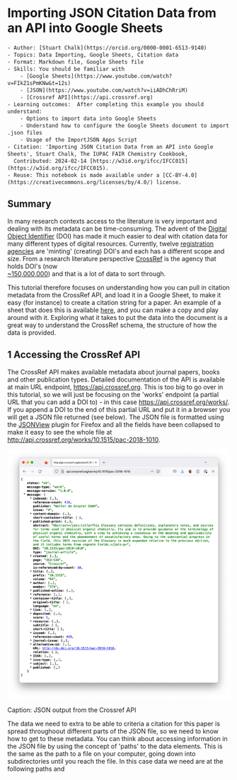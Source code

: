 # Importing JSON Citation Data from an API into Google Sheets 

```{dropdown} About this recipe
- Author: [Stuart Chalk](https://orcid.org/0000-0001-6513-9140)
- Topics: Data Importing, Google Sheets, Citation data
- Format: Markdown file, Google Sheets file
- Skills: You should be familiar with
    - [Google Sheets](https://www.youtube.com/watch?v=FIkZ1sPmKNw&t=12s)
    - [JSON](https://www.youtube.com/watch?v=iiADhChRriM)
    - [Crossref API](https://api.crossref.org)
- Learning outcomes:  After completing this example you should understand:
    - Options to import data into Google Sheets
    - Understand how to configure the Google Sheets document to import .json files
    - Usage of the ImportJSON Apps Script 
- Citation: 'Importing JSON Citation Data from an API into Google Sheets', Stuart Chalk, The IUPAC FAIR Chemistry Cookbook, 
  Contributed: 2024-02-14 [https://w3id.org/ifcc/IFCC015](https://w3id.org/ifcc/IFCC015).
- Reuse: This notebook is made available under a [CC-BY-4.0](https://creativecommons.org/licenses/by/4.0/) license.
```

## Summary
In many research contexts access to the literature is very important and dealing with its metadata can be time-consuming.
The advent of the [Digital Object Identifier](https://www.doi.org/) (DOI) has made it much easier to deal with 
citation data for many different types of digital resources.  Currently, twelve 
[registration agencies](https://www.doi.org/the-community/existing-registration-agencies/) are 'minting' (creating) 
DOI's and each has a different scope and size.  From a research literature perspective 
[CrossRef](https://www.crossref.org/) is the agency that holds DOI's (now  
[~150,000,000](https://www.crossref.org/06members/53status.html)) and that is a lot of data to sort through.

This tutorial therefore focuses on understanding how you can pull in citation metadata from the CrossRef API, and 
load it in a Google Sheet, to make it easy (for instance) to create a citation string for a paper.  An example of a
sheet that does this is available [here](https://docs.google.com/spreadsheets/d/1tvU1p4zZBHgiAl1IFZHerh7_yqrn_Vn5nLIV9FcAz_0/edit#gid=0), 
and you can make a copy and play around with it. Exploring what it takes to put the data into the document is a great
way to understand the CrossRef schema, the structure of how the data is provided.

## 1 Accessing the CrossRef API
The CrossRef API makes available metadata about journal papers, books and other publication types.  Detailed documentation
of the API is available at main URL endpoint, https://api.crossref.org.  This is too big to go over in this tutorial, so
we will just be focusing on the 'works' endpoint (a partial URL that you can add a DOI to) - in this case
https://api.crossref.org/works/.  If you append a DOI to the end of this partial URL and put it in a browser you will 
get a JSON file returned (see below).  The JSON file is formatted using the [JSONView](https://jsonview.com/) 
plugin for Firefox and all the fields have been collapsed to make it easy to see the whole file at
http://api.crossref.org/works/10.1515/pac-2018-1010.

![fig](../images/gsheets_citations_crossref_api.jpg)

Caption: JSON output from the Crossref API

The data we need to extra to be able to criteria a citation for this paper is spread throughoout different parts of the
JSON file, so we need to know how to get to these metadata. You can think about accessing information in the JSON file
by using the concept of 'paths' to the data elements. This is the same as the path to a file on your computer, going
down into subdirectories until you reach the file. In this case data we need are at the following paths and

